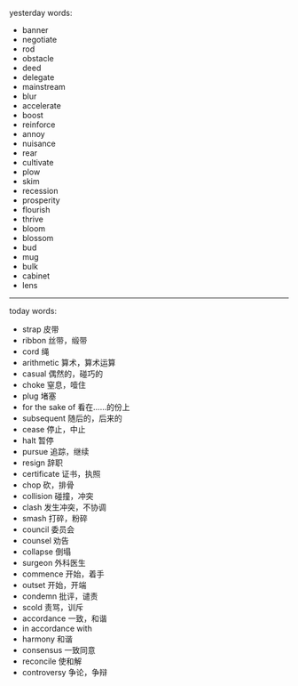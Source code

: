 yesterday words:
- banner 
- negotiate
- rod
- obstacle
- deed
- delegate
- mainstream
- blur
- accelerate
- boost
- reinforce
- annoy
- nuisance
- rear
- cultivate
- plow
- skim
- recession
- prosperity
- flourish
- thrive
- bloom
- blossom
- bud
- mug
- bulk
- cabinet
- lens

---
today words:
- strap  皮带
- ribbon  丝带，缎带
- cord  绳
- arithmetic  算术，算术运算
- casual  偶然的，碰巧的
- choke  窒息，噎住
- plug  堵塞
- for the sake of  看在……的份上
- subsequent   随后的，后来的
- cease  停止，中止
- halt  暂停
- pursue  追踪，继续
- resign  辞职
- certificate  证书，执照
- chop  砍，排骨
- collision  碰撞，冲突
- clash   发生冲突，不协调
- smash  打碎，粉碎
- council  委员会
- counsel  劝告
- collapse  倒塌
- surgeon  外科医生
- commence  开始，着手
- outset  开始，开端
- condemn  批评，谴责
- scold  责骂，训斥
- accordance  一致，和谐
- in accordance with 
- harmony  和谐
- consensus  一致同意
- reconcile  使和解
- controversy  争论，争辩
